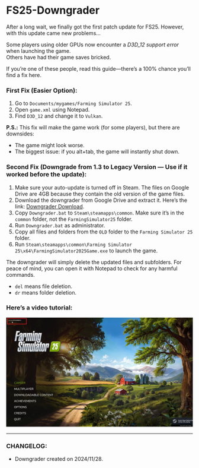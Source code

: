 # FS25-Downgrader  

After a long wait, we finally got the first patch update for FS25. However, with this update came new problems...  

Some players using older GPUs now encounter a *D3D_12 support error* when launching the game.  
Others have had their game saves bricked.  

If you’re one of these people, read this guide—there’s a 100% chance you’ll find a fix here.  

### First Fix (Easier Option):  
1. Go to `Documents/mygames/Farming Simulator 25`.  
2. Open `game.xml` using Notepad.  
3. Find `D3D_12` and change it to `Vulkan`.  

**P.S.:** This fix will make the game work (for some players), but there are downsides:  
- The game might look worse.  
- The biggest issue: if you alt+tab, the game will instantly shut down.  

### Second Fix (Downgrade from 1.3 to Legacy Version — Use if it worked before the update):  
1. Make sure your auto-update is turned off in Steam. The files on Google Drive are 4GB because they contain the old version of the game files.
2. Download the downgrader from Google Drive and extract it. Here’s the link: [Downgrader Download](https://drive.google.com/file/d/1vwMeTYPD6aNXXUKclKGzkemwMl5ot92D/view?usp=drive_link).  
3. Copy `Downgrader.bat` to `Steam\steamapps\common`. Make sure it’s in the `common` folder, not the `FarmingSimulator25` folder.  
4. Run `Downgrader.bat` as administrator.  
5. Copy all files and folders from the `OLD` folder to the `Farming Simulator 25` folder.  
6. Run `Steam\steamapps\common\Farming Simulator 25\x64\FarmingSimulator2025Game.exe` to launch the game.  

The downgrader will simply delete the updated files and subfolders. For peace of mind, you can open it with Notepad to check for any harmful commands.  
- `del` means file deletion.  
- `dr` means folder deletion.  

### Here’s a video tutorial:  

[![Video](otherFiles/Downgrader_icon.png)](https://youtu.be/ELBEnPINkvo) 

---  

### CHANGELOG:  
- Downgrader created on 2024/11/28.  

